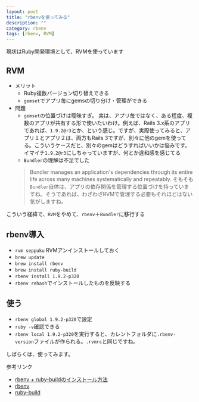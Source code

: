 ```yaml
---
layout: post
title: "rbenvを使ってみる"
description: ""
category: rbenv
tags: [rbenv, RVM]
---
```

現状はRuby開発環境として、RVMを使っています

## RVM ##
- メリット
    - Ruby複数バージョン切り替えできる
    - `gemset`でアプリ毎にgemsの切り分け・管理ができる
- 問題
    - `gemset`の位置づけは曖昧すぎ。
      実は、アプリ毎ではなく、ある程度、複数のアプリが共有する形で使いたいわけ。例えば、Rails 3.x系のアプリであれば、`1.9.2@r3`とか、という感じ。ですが、実際使ってみると、アプリ１とアプリ２は、両方もRails 3ですが、別々に他のgemを使ってる。こういうケースだと、別々のgemはどうすればいいかは悩みです。イマイチ`1.9.2@r3`にしちゃっていますが、何とか違和感を感じてる
    - `Bundler`の理解は不足でした
    > Bundler manages an application's dependencies through its entire life across many machines systematically and repeatably.
      そもそも`Bundler`自体は、アプリの依存関係を管理する位置づけを持っていますね。そうであれば、わざわざRVMで管理する必要もそれほどはない気がしますね。

こういう経緯で、`RVM`をやめて、`rbenv`＋`Bundler`に移行する

## rbenv導入 ##
- `rvm seppuku` RVMアンインストールしておく
- `brew update`
- `brew install rbenv`
- `brew install ruby-build`
- `rbenv install 1.9.2-p320`
- `rbenv rehash`でインストールしたものを反映する

## 使う ##
- `rbenv global 1.9.2-p320`で設定
- `ruby -v`確認できる
- `rbenv local 1.9.2-p320`を実行すると、カレントフォルダに`.rbenv-version`ファイルが作られる。`.rvmrc`と同じですね。

しばらくは、使ってみます。

参考リンク  
- [rbenv + ruby-buildのインストール方法](http://blog-223soft.heroku.com/50)  
- [rbenv](https://github.com/sstephenson/rbenv)  
- [ruby-build](https://github.com/sstephenson/ruby-build)

